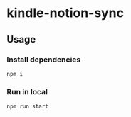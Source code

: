 # kindle-notion-sync

## Usage

### Install dependencies

```shell
npm i
```

### Run in local

```shell
npm run start
```
